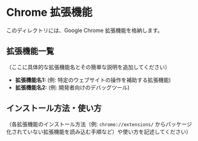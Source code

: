 # Chrome 拡張機能

このディレクトリには、Google Chrome 拡張機能を格納します。

## 拡張機能一覧

（ここに具体的な拡張機能名とその簡単な説明を追加してください）

- **拡張機能名1:** (例: 特定のウェブサイトの操作を補助する拡張機能)
- **拡張機能名2:** (例: 開発者向けのデバッグツール)

## インストール方法・使い方

（各拡張機能のインストール方法（例: `chrome://extensions/` からパッケージ化されていない拡張機能を読み込む手順など）や使い方を記述してください） 